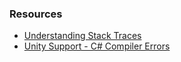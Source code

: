 ### Resources
- [Understanding Stack Traces](Common%20Errors/Stack%20Traces.md)  
- [Unity Support - C# Compiler Errors](https://support.unity.com/hc/en-us/sections/201163895-C-Compiler-Errors)  